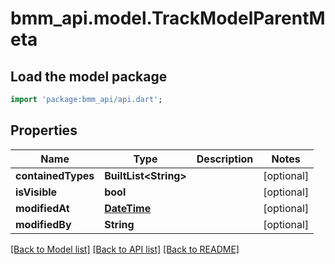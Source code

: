 # bmm_api.model.TrackModelParentMeta

## Load the model package
```dart
import 'package:bmm_api/api.dart';
```

## Properties
Name | Type | Description | Notes
------------ | ------------- | ------------- | -------------
**containedTypes** | **BuiltList&lt;String&gt;** |  | [optional] 
**isVisible** | **bool** |  | [optional] 
**modifiedAt** | [**DateTime**](DateTime.md) |  | [optional] 
**modifiedBy** | **String** |  | [optional] 

[[Back to Model list]](../README.md#documentation-for-models) [[Back to API list]](../README.md#documentation-for-api-endpoints) [[Back to README]](../README.md)



